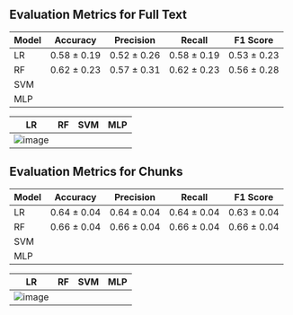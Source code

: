 ## Evaluation Metrics for Full Text

| Model     | Accuracy | Precision | Recall | F1 Score |
|-----------|----------|-----------|--------|----------|
|    LR     |0.58 ± 0.19|0.52 ± 0.26|0.58 ± 0.19|0.53 ± 0.23|
|    RF     |0.62 ± 0.23|0.57 ± 0.31|0.62 ± 0.23|0.56 ± 0.28|
|    SVM    |          |           |        |          |
|    MLP    |          |           |        |          |

|   LR   |   RF   |  SVM  |  MLP  |
|--------|--------|-------|-------|
|    ![image](https://github.com/user-attachments/assets/87fcc40a-fce9-412d-9471-8ccb41dae917)|        |       |       |

## Evaluation Metrics for Chunks

| Model     | Accuracy | Precision | Recall | F1 Score |
|-----------|----------|-----------|--------|----------|
|    LR     |0.64 ± 0.04|0.64 ± 0.04|0.64 ± 0.04|0.63 ± 0.04|
|    RF     |0.66 ± 0.04|0.66 ± 0.04|0.66 ± 0.04|0.66 ± 0.04|
|    SVM    |          |           |        |          |
|    MLP    |          |           |        |          |

|   LR   |   RF   |  SVM  |  MLP  |
|--------|--------|-------|-------|
|   ![image](https://github.com/user-attachments/assets/893a0170-2971-4a4c-9a13-4d6ef3470de4)|        |       |       |

